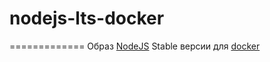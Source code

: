 # nodejs-lts-docker
=============
Образ [NodeJS](https://nodejs.org/) Stable версии для [docker](https://docker.io)
